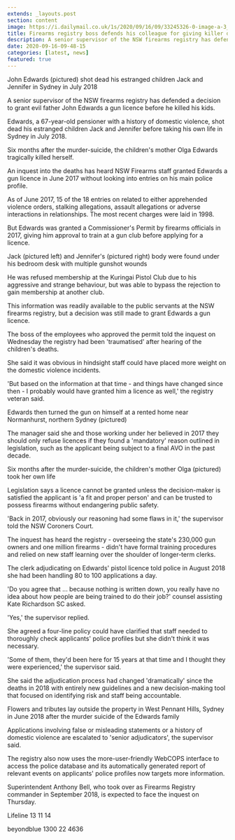 ```yaml
---
extends: _layouts.post
section: content
image: https://i.dailymail.co.uk/1s/2020/09/16/09/33245326-0-image-a-3_1600243686729.jpg 
title: Firearms registry boss defends his colleague for giving killer dad John Edwards a gun 
description: A senior supervisor of the NSW firearms registry has defended a decision to grant killer father John Edwards a gun licence. 
date: 2020-09-16-09-48-15 
categories: [latest, news] 
featured: true 
--- 
```

John Edwards (pictured) shot dead his estranged children Jack and Jennifer in Sydney in July 2018

A senior supervisor of the NSW firearms registry has defended a decision to grant evil father John Edwards a gun licence before he killed his kids.  

Edwards, a 67-year-old pensioner with a history of domestic violence, shot dead his estranged children Jack and Jennifer before taking his own life in Sydney in July 2018.

Six months after the murder-suicide, the children's mother Olga Edwards tragically killed herself.

An inquest into the deaths has heard NSW Firearms staff granted Edwards a gun licence in June 2017 without looking into entries on his main police profile. 

As of June 2017, 15 of the 18 entries on related to either apprehended violence orders, stalking allegations, assault allegations or adverse interactions in relationships. The most recent charges were laid in 1998.

But Edwards was granted a Commissioner's Permit by firearms officials in 2017, giving him approval to train at a gun club before applying for a licence. 

Jack (pictured left) and Jennifer's (pictured right) body were found under his bedroom desk with multiple gunshot wounds

He was refused membership at the Kuringai Pistol Club due to his aggressive and strange behaviour, but was able to bypass the rejection to gain membership at another club. 

This information was readily available to the public servants at the NSW firearms registry, but a decision was still made to grant Edwards a gun licence.  

The boss of the employees who approved the permit told the inquest on Wednesday the registry had been 'traumatised' after hearing of the children's deaths.

She said it was obvious in hindsight staff could have placed more weight on the domestic violence incidents.

'But based on the information at that time - and things have changed since then - I probably would have granted him a licence as well,' the registry veteran said.

Edwards then turned the gun on himself at a rented home near Normanhurst, northern Sydney (pictured) 

The manager said she and those working under her believed in 2017 they should only refuse licences if they found a 'mandatory' reason outlined in legislation, such as the applicant being subject to a final AVO in the past decade. 

Six months after the murder-suicide, the children's mother Olga (pictured) took her own life 

Legislation says a licence cannot be granted unless the decision-maker is satisfied the applicant is 'a fit and proper person' and can be trusted to possess firearms without endangering public safety.

'Back in 2017, obviously our reasoning had some flaws in it,' the supervisor told the NSW Coroners Court.

The inquest has heard the registry - overseeing the state's 230,000 gun owners and one million firearms - didn't have formal training procedures and relied on new staff learning over the shoulder of longer-term clerks.

The clerk adjudicating on Edwards' pistol licence told police in August 2018 she had been handling 80 to 100 applications a day.

'Do you agree that ... because nothing is written down, you really have no idea about how people are being trained to do their job?' counsel assisting Kate Richardson SC asked.

'Yes,' the supervisor replied.

She agreed a four-line policy could have clarified that staff needed to thoroughly check applicants' police profiles but she didn't think it was necessary.

'Some of them, they'd been here for 15 years at that time and I thought they were experienced,' the supervisor said.

She said the adjudication process had changed 'dramatically' since the deaths in 2018 with entirely new guidelines and a new decision-making tool that focused on identifying risk and staff being accountable.

Flowers and tributes lay outside the property in West Pennant Hills, Sydney  in June 2018 after the murder suicide of the Edwards family 

Applications involving false or misleading statements or a history of domestic violence are escalated to 'senior adjudicators', the supervisor said.

The registry also now uses the more-user-friendly WebCOPS interface to access the police database and its automatically generated report of relevant events on applicants' police profiles now targets more information.

Superintendent Anthony Bell, who took over as Firearms Registry commander in September 2018, is expected to face the inquest on Thursday. 

Lifeline 13 11 14

beyondblue 1300 22 4636

